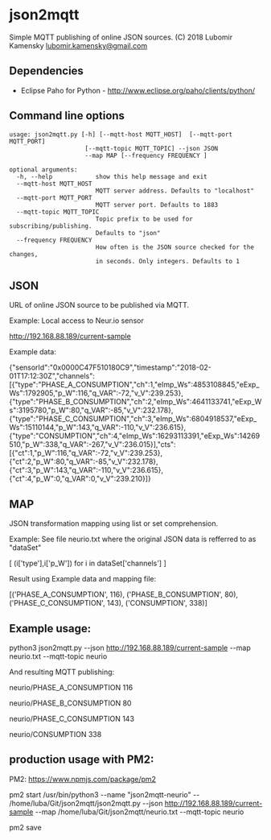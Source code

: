 json2mqtt
=========
Simple MQTT publishing of online JSON sources.
(C) 2018 Lubomir Kamensky <lubomir.kamensky@gmail.com> 


Dependencies
------------
* Eclipse Paho for Python - http://www.eclipse.org/paho/clients/python/


Command line options
--------------------
    usage: json2mqtt.py [-h] [--mqtt-host MQTT_HOST]  [--mqtt-port MQTT_PORT]
                         [--mqtt-topic MQTT_TOPIC] --json JSON
                         --map MAP [--frequency FREQUENCY ]
    
    optional arguments:
      -h, --help            show this help message and exit
      --mqtt-host MQTT_HOST
                            MQTT server address. Defaults to "localhost"
      --mqtt-port MQTT_PORT
                            MQTT server port. Defaults to 1883
      --mqtt-topic MQTT_TOPIC
                            Topic prefix to be used for subscribing/publishing.
                            Defaults to "json"
      --frequency FREQUENCY
                            How often is the JSON source checked for the changes,
                            in seconds. Only integers. Defaults to 1 


JSON
----
URL of online JSON source to be published via MQTT.

Example:  Local access to Neur.io sensor 

http://192.168.88.189/current-sample 

Example data:

{"sensorId":"0x0000C47F510180C9","timestamp":"2018-02-01T17:12:30Z","channels":[{"type":"PHASE_A_CONSUMPTION","ch":1,"eImp_Ws":4853108845,"eExp_Ws":1792905,"p_W":116,"q_VAR":-72,"v_V":239.253},{"type":"PHASE_B_CONSUMPTION","ch":2,"eImp_Ws":4641133741,"eExp_Ws":3195780,"p_W":80,"q_VAR":-85,"v_V":232.178},{"type":"PHASE_C_CONSUMPTION","ch":3,"eImp_Ws":6804918537,"eExp_Ws":15110144,"p_W":143,"q_VAR":-110,"v_V":236.615},{"type":"CONSUMPTION","ch":4,"eImp_Ws":16293113391,"eExp_Ws":14269510,"p_W":338,"q_VAR":-267,"v_V":236.015}],"cts":[{"ct":1,"p_W":116,"q_VAR":-72,"v_V":239.253},{"ct":2,"p_W":80,"q_VAR":-85,"v_V":232.178},{"ct":3,"p_W":143,"q_VAR":-110,"v_V":236.615},{"ct":4,"p_W":0,"q_VAR":0,"v_V":239.210}]}


MAP
---
JSON transformation mapping using list or set comprehension.

Example: See file neurio.txt where the original JSON data is refferred to as "dataSet"

[ (i['type'],i['p_W']) for i in dataSet['channels'] ]

Result using Example data and mapping file: 

[('PHASE_A_CONSUMPTION', 116), ('PHASE_B_CONSUMPTION', 80), ('PHASE_C_CONSUMPTION', 143), ('CONSUMPTION', 338)]


Example usage:
--------------

python3 json2mqtt.py --json http://192.168.88.189/current-sample --map neurio.txt --mqtt-topic neurio

And resulting MQTT publishing:

neurio/PHASE_A_CONSUMPTION 116

neurio/PHASE_B_CONSUMPTION 80

neurio/PHASE_C_CONSUMPTION 143

neurio/CONSUMPTION 338



production usage with PM2:
--------------------------
PM2: https://www.npmjs.com/package/pm2

pm2 start /usr/bin/python3 --name "json2mqtt-neurio" -- /home/luba/Git/json2mqtt/json2mqtt.py --json http://192.168.88.189/current-sample --map /home/luba/Git/json2mqtt/neurio.txt --mqtt-topic neurio

pm2 save

